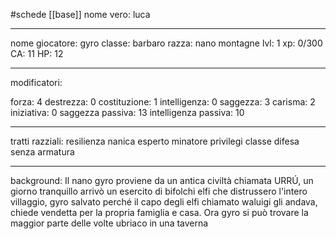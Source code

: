 #schede 
[[base]]
nome vero: luca

----
nome giocatore: gyro
classe: barbaro
razza: nano montagne
lvl: 1 
xp: 0/300
CA:  11
HP: 12

----
modificatori:

forza: 4
destrezza: 0 
costituzione: 1
intelligenza: 0 
saggezza: 3
carisma: 2
iniziativa: 0
saggezza passiva: 13
intelligenza passiva: 10

----
tratti razziali:
resilienza nanica
esperto minatore
privilegi classe
difesa senza armatura

---
background:
Il nano gyro proviene da un antica civiltà chiamata URRÚ, un giorno tranquillo arrivò un esercito di bifolchi elfi che distrussero l'intero villaggio, gyro salvato perché il capo degli elfi chiamato waluigi gli andava, chiede vendetta per la propria famiglia e casa. Ora gyro si può trovare la maggior parte delle volte ubriaco in una taverna